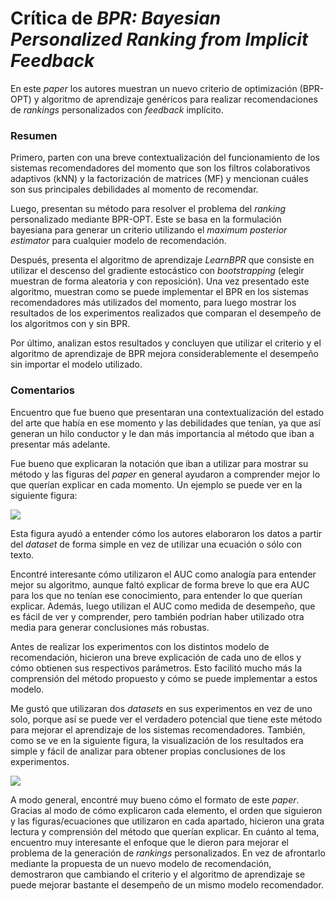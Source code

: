 # Crítica de *BPR: Bayesian Personalized Ranking from Implicit Feedback*

En este *paper* los autores muestran un nuevo criterio de optimización (BPR-OPT) y algoritmo de aprendizaje genéricos para realizar recomendaciones de *rankings* personalizados con *feedback* implícito. 

### Resumen

Primero, parten con una breve contextualización del funcionamiento de los sistemas recomendadores del momento que son los filtros colaborativos adaptivos (kNN) y la factorización de matrices (MF) y mencionan cuáles son sus principales debilidades al momento de recomendar. 

Luego, presentan su método para resolver el problema del *ranking* personalizado mediante BPR-OPT. Este se basa en la formulación bayesiana para generar un criterio utilizando el *maximum posterior estimator* para cualquier modelo de recomendación. 

Después, presenta el algoritmo de aprendizaje *LearnBPR* que consiste en utilizar el descenso del gradiente estocástico con *bootstrapping*  (elegir muestran de forma aleatoria y con reposición). Una vez presentado este algoritmo, muestran como se puede implementar el BPR en los sistemas recomendadores más utilizados del momento, para luego mostrar los resultados de los experimentos realizados que comparan el desempeño de los algoritmos con y sin BPR. 

Por último, analizan estos resultados y concluyen que utilizar el criterio y el algoritmo de aprendizaje de BPR mejora considerablemente el desempeño sin importar el modelo utilizado.

### Comentarios

Encuentro que fue bueno que presentaran  una contextualización del estado del arte que había en ese momento y las debilidades que tenían, ya que así generan un hilo conductor y le dan más importancia al método que iban a presentar más adelante.

Fue bueno que explicaran la notación que iban a utilizar para mostrar su método y las figuras del *paper* en general ayudaron a comprender mejor lo que querían explicar en cada momento. Un ejemplo se puede ver en la siguiente figura:

![](https://github.com/vndiaz1/vndiaz1-IIC3633-2020/tree/master/Assets/BPR_fig1.png)

Esta figura ayudó a entender cómo los autores elaboraron los datos a partir del *dataset* de forma simple en vez de utilizar una ecuación o sólo con texto. 

Encontré interesante cómo utilizaron el AUC como analogía para entender mejor su algoritmo, aunque faltó explicar de forma breve lo que era AUC para los que no tenían ese conocimiento, para entender lo que querían explicar. Además, luego utilizan el AUC como medida de desempeño, que es fácil de ver y comprender, pero también podrían haber utilizado otra media para generar conclusiones más robustas.

Antes de realizar los experimentos con los distintos modelo de recomendación, hicieron una breve explicación de cada uno de ellos y cómo obtienen sus respectivos parámetros. Esto facilitó mucho más la comprensión del método propuesto y cómo se puede implementar a estos modelo.

Me gustó que utilizaran dos *datasets* en sus experimentos en vez de uno solo, porque así se puede ver el verdadero potencial que tiene este método para mejorar el aprendizaje de los sistemas recomendadores. También, como se ve en la siguiente figura, la visualización de los resultados era simple y fácil de analizar para obtener propias conclusiones de los experimentos.

![](https://github.com/vndiaz1/vndiaz1-IIC3633-2020/tree/master/Assets/BPR_fig2.png)

A modo general, encontré muy bueno cómo el formato de este *paper*. Gracias al modo de cómo explicaron cada elemento, el orden que siguieron y las figuras/ecuaciones que utilizaron en cada apartado, hicieron una grata lectura y comprensión del método que querían explicar. En cuánto al tema, encuentro muy interesante el enfoque que le dieron para mejorar el problema de la generación de *rankings* personalizados. En vez de afrontarlo mediante la propuesta de un nuevo modelo de recomendación, demostraron que cambiando el criterio y el algoritmo de aprendizaje se puede mejorar bastante el desempeño de un mismo modelo recomendador.

